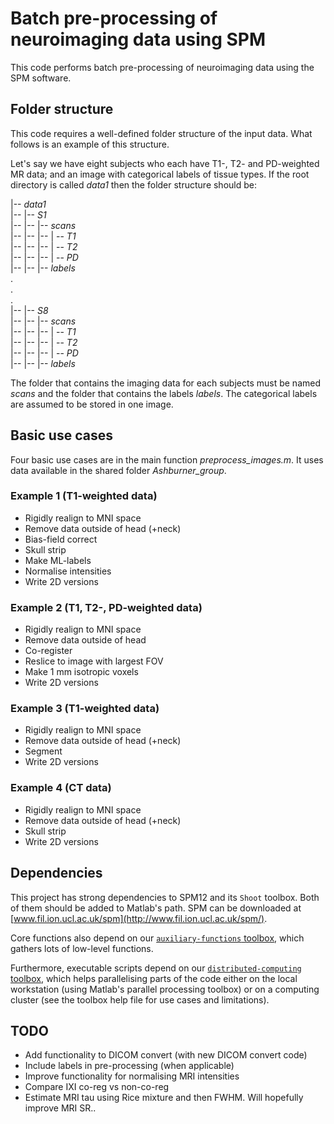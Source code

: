 # Batch pre-processing of neuroimaging data using SPM

This code performs batch pre-processing of neuroimaging data using the SPM software.

## Folder structure
This code requires a well-defined folder structure of the input data. What follows is an example of this structure. 

Let's say we have eight subjects who each have T1-, T2- and PD-weighted MR data; and an image with categorical labels of tissue types. If the root directory is called *data1* then the folder structure should be:

|-- *data1*  
|-- |-- *S1*  
|-- |-- |-- *scans*  
|-- |-- |-- | -- *T1*  
|-- |-- |-- | -- *T2*  
|-- |-- |-- | -- *PD*  
|-- |-- |-- *labels*    
.  
.  
.  
|-- |-- *S8*  
|-- |-- |-- *scans*  
|-- |-- |-- | -- *T1*  
|-- |-- |-- | -- *T2*  
|-- |-- |-- | -- *PD*  
|-- |-- |-- *labels*   

The folder that contains the imaging data for each subjects must be named *scans* and the folder that contains the labels *labels*. The categorical labels are assumed to be stored in one image.

## Basic use cases

Four basic use cases are in the main function *preprocess_images.m*. It uses data available in the shared folder *Ashburner_group*.

### Example 1 (T1-weighted data)
* Rigidly realign to MNI space
* Remove data outside of head (+neck)
* Bias-field correct
* Skull strip
* Make ML-labels
* Normalise intensities
* Write 2D versions

### Example 2 (T1, T2-, PD-weighted data)
* Rigidly realign to MNI space
* Remove data outside of head
* Co-register
* Reslice to image with largest FOV
* Make 1 mm isotropic voxels
* Write 2D versions

### Example 3 (T1-weighted data)
* Rigidly realign to MNI space
* Remove data outside of head (+neck)
* Segment
* Write 2D versions

### Example 4 (CT data)
* Rigidly realign to MNI space
* Remove data outside of head (+neck)
* Skull strip
* Write 2D versions

## Dependencies

This project has strong dependencies to SPM12 and its `Shoot` toolbox. Both of them should be added to Matlab's path. SPM can be downloaded at [www.fil.ion.ucl.ac.uk/spm](http://www.fil.ion.ucl.ac.uk/spm/).

Core functions also depend on our [`auxiliary-functions` toolbox](https://github.com/WTCN-computational-anatomy-group/auxiliary-functions), which gathers lots of low-level functions.

Furthermore, executable scripts depend on our [`distributed-computing` toolbox](https://github.com/WTCN-computational-anatomy-group/distributed-computing), which helps parallelising parts of the code either on the local workstation (using Matlab's parallel processing toolbox) or on a computing cluster (see the toolbox help file for use cases and limitations).

## TODO

* Add functionality to DICOM convert (with new DICOM convert code)
* Include labels in pre-processing (when applicable)
* Improve functionality for normalising MRI intensities
* Compare IXI co-reg vs non-co-reg
* Estimate MRI tau using Rice mixture and then FWHM. Will hopefully improve MRI SR..
